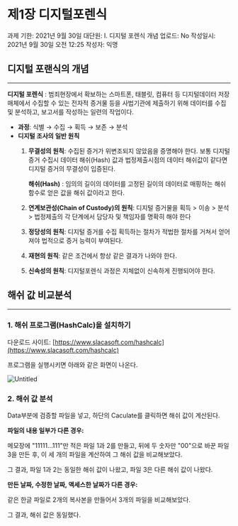 # 제1장 디지털포렌식

과제 기한: 2021년 9월 30일
대단원: I. 디지털 포렌식 개념
업로드: No
작성일시: 2021년 9월 30일 오전 12:25
작성자: 익명

## 디지털 포랜식의 개념

---

**디지털 포렌식**
: 범죄현장에서 확보하는 스마트폰, 태블릿, 컴퓨터 등 디지털데이터 저장매체에서 수집할 수 있는 전자적 증거물 등을 사법기관에 제출하기 위해 데이터를 수집 및 분석하고, 보고서를 작성하는 일련의 작업이다.

- **과정**: 식별 → 수집 → 획득 → 보존 → 분석
- **디지털 조사의 일반 원칙**
    1. **무결성의 원칙**: 수집된 증거가 위변조되지 않았음을 증명해야 한다. 보통 디지털 증거 수집시 데이터 해쉬(Hash) 값과 법정제출시점의 데이터 해쉬값이 같다면 디지털 증거의 무결성이 입증된다.
        
        **해쉬(Hash)**
        : 임의의 길이의 데이터를 고정된 길이의 데이터로 매핑하는 해쉬 함수로 얻은 값을 해쉬 값이라고 한다.
        
    2. **연계보관성(Chain of Custody)의 원칙**: 디지털 증거물을 획득 > 이송 > 분석 > 법정제출의 각 단계에서 담당자 및 책임자를 명확히 해야 한다
    3. **정당성의 원칙**: 디지털 증거를 수집 획득하는 절차가 적법한 절차를 거쳐서 얻어져야 법적으로 증거 능력이 부여된다.
    4. **재현의 원칙**: 같은 조건에서 항상 같은 결과가 나와야 한다.
    5. **신속성의 원칙**: 디지털포렌식 과정은 지체없이 신속하게 진행되어야 한다.

## 해쉬 값 비교분석

---

### 1. 해쉬 프로그램(HashCalc)을 설치하기

다운로드 사이트: [https://www.slacasoft.com/hashcalc](https://www.slacasoft.com/hashcalc) 

프로그램을 실행시키면 아래와 같은 화면이 나온다. 

![Untitled](%E1%84%8C%E1%85%A61%E1%84%8C%E1%85%A1%E1%86%BC%20%E1%84%83%E1%85%B5%E1%84%8C%E1%85%B5%E1%84%90%E1%85%A5%E1%86%AF%E1%84%91%E1%85%A9%E1%84%85%E1%85%A6%E1%86%AB%E1%84%89%E1%85%B5%E1%86%A8%20929bb5bf8c4f4582b160c2ec779376bb/Untitled.png)

### 2. 해쉬 값 분석

Data부분에 검증할 파일을 넣고, 하단의 Caculate를 클릭하면 해쉬 값이 계산된다.

**파일의 내용 일부가 다른 경우:**

메모장에 "11111...111"만 적은 파일 1과 2를 만들고, 뒤에 두 숫자만 "00"으로 바꾼 파일 3을 만든 후, 이 세 개의 파일을 계산하여 그 해쉬 값을 비교해보았다.

그 결과, 파일 1과 2는 동일한 해쉬 값이 나왔고, 파일 3은 다른 해쉬 값이 나왔다.

**만든 날짜, 수정한 날짜, 액세스한 날짜가 다른 경우:**

같은 한글 파일로 2개의 복사본을 만들어서 3개의 파일을 비교해보았다.

그 결과, 해쉬 값은 동일했다.